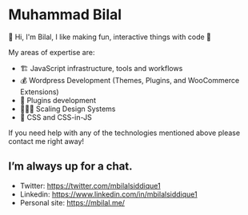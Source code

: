# Muhammad Bilal
👋 Hi, I'm Bilal, I like making fun, interactive things with code 🚀

My areas of expertise are:
- 🏗 JavaScript infrastructure, tools and workflows
- 💰 Wordpress Development (Themes, Plugins, and WooCommerce Extensions)
- 🔌 Plugins development
- 👨🏼‍🎨 Scaling Design Systems
- 💅 CSS and CSS-in-JS

If you need help with any of the technologies mentioned above please contact me right away!

## I’m always up for a chat.
- Twitter: https://twitter.com/mbilalsiddique1
- Linkedin: https://www.linkedin.com/in/mbilalsiddique1
- Personal site: https://mbilal.me/
